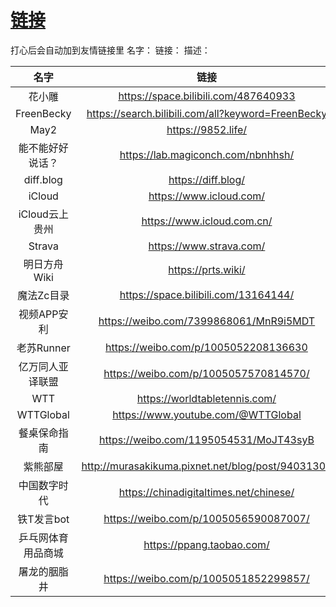 # [链接](https://github.com/noteMay/blog/issues/8)

打心后会自动加到友情链接里
名字：
链接：
描述：

|名字|链接|
|:---:|:---:|
|花小雕|<https://space.bilibili.com/487640933>|
|FreenBecky|<https://search.bilibili.com/all?keyword=FreenBecky>|
|May2|<https://9852.life/>|
|能不能好好说话？|<https://lab.magiconch.com/nbnhhsh/>|
|diff.blog|<https://diff.blog/>|
|iCloud|<https://www.icloud.com/>|
|iCloud云上贵州|<https://www.icloud.com.cn/>|
|Strava|<https://www.strava.com/>|
|明日方舟Wiki|<https://prts.wiki/>|
|魔法Zc目录|<https://space.bilibili.com/13164144/>|
|视频APP安利|<https://weibo.com/7399868061/MnR9i5MDT>|
|老苏Runner|<https://weibo.com/p/1005052208136630>|
|亿万同人亚译联盟|<https://weibo.com/p/1005057570814570/>|
|WTT|<https://worldtabletennis.com/>|
|WTTGlobal|<https://www.youtube.com/@WTTGlobal>|
|餐桌保命指南|<https://weibo.com/1195054531/MoJT43syB>|
|紫熊部屋|<http://murasakikuma.pixnet.net/blog/post/94031302>|
|中国数字时代|<https://chinadigitaltimes.net/chinese/>|
|铁T发言bot|<https://weibo.com/p/1005056590087007/>|
|乒乓网体育用品商城|<https://ppang.taobao.com/>|
|屠龙的胭脂井|<https://weibo.com/p/1005051852299857/>|